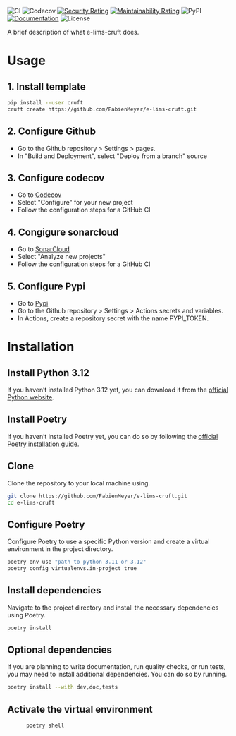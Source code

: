 ![CI](https://github.com/FabienMeyer/e-lims-cruft/actions/workflows/ci.yml/badge.svg)
![Codecov](https://img.shields.io/codecov/c/github/FabienMeyer/e-lims-cruft)
[![Security Rating](https://sonarcloud.io/api/project_badges/measure?project=FabienMeyer_e-lims&metric=security_rating)](https://sonarcloud.io/summary/new_code?id=FabienMeyer_e-lims-cruft)
[![Maintainability Rating](https://sonarcloud.io/api/project_badges/measure?project=FabienMeyer_e-lims&metric=sqale_rating)](https://sonarcloud.io/summary/new_code?id=FabienMeyer_e-lims-cruft)
![PyPI](https://img.shields.io/pypi/v/e-lims-cruft.svg)
[![Documentation](https://img.shields.io/badge/GitHub-Pages-blue)](https://fabienmeyer.github.io/e-lims-cruft/)
![License](https://img.shields.io/github/license/FabienMeyer/e-lims-cruft)

A brief description of what e-lims-cruft does.

# Usage

## 1. Install template

``` bash
pip install --user cruft
cruft create https://github.com/FabienMeyer/e-lims-cruft.git
```

## 2. Configure Github

- Go to the Github repository > Settings > pages.
- In "Build and Deployment", select "Deploy from a branch" source

## 3. Configure codecov

- Go to [Codecov](https://app.codecov.io)
- Select "Configure" for your new project
- Follow the configuration steps for a GitHub CI

## 4. Congigure sonarcloud

- Go to [SonarCloud](https://sonarcloud.io/)
- Select "Analyze new projects"
- Follow the configuration steps for a GitHub CI

## 5. Configure Pypi

- Go to [Pypi](https://pypi.org/manage/projects/)
- Go to the Github repository > Settings > Actions secrets and variables.
- In Actions, create a repository secret with the name PYPI_TOKEN.

# Installation

## Install Python 3.12
If you haven’t installed Python 3.12 yet, you can download it from the [official Python website](https://www.python.org/downloads/).

## Install Poetry
If you haven’t installed Poetry yet, you can do so by following the [official Poetry installation guide](https://python-poetry.org/docs/#installation).

## Clone
Clone the repository to your local machine using.

``` bash
git clone https://github.com/FabienMeyer/e-lims-cruft.git
cd e-lims-cruft
```

## Configure Poetry
Configure Poetry to use a specific Python version and create a virtual environment in the project directory.
   
``` bash
poetry env use "path to python 3.11 or 3.12"
poetry config virtualenvs.in-project true
```

## Install dependencies
Navigate to the project directory and install the necessary dependencies using Poetry.

``` bash
poetry install
```

## Optional dependencies
If you are planning to write documentation, run quality checks, or run tests, you may need to install additional dependencies. You can do so by running.

``` bash
poetry install --with dev,doc,tests
```

## Activate the virtual environment

``` bash
      poetry shell
```